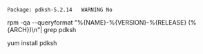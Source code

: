 

    Package: pdksh-5.2.14   WARNING No


rpm -qa --queryformat "%{NAME}-%{VERSION}-%{RELEASE} (%{ARCH})\n"| grep pdksh

yum install pdksh